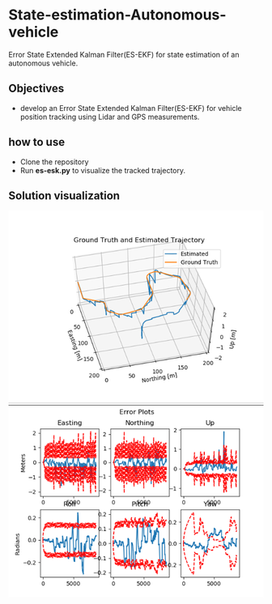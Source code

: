 # State-estimation-Autonomous-vehicle
Error State Extended Kalman Filter(ES-EKF) for state estimation of an autonomous vehicle.

## Objectives ##
* develop an Error State Extended Kalman Filter(ES-EKF) for vehicle position tracking using Lidar and GPS measurements.

## how to use ##
* Clone the repository
* Run **es-esk.py** to visualize the tracked trajectory.

## Solution visualization ##
![Estimated Trajectory](images/Estimation.png)
![Errors](images/Errors.png)
